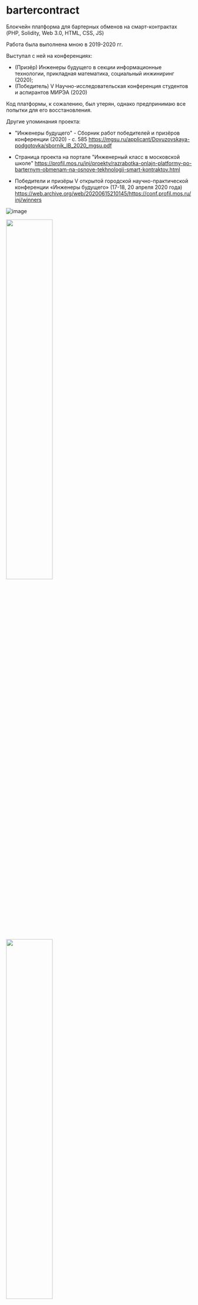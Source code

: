 # bartercontract
Блокчейн платформа для бартерных обменов на смарт-контрактах (PHP, Solidity, Web 3.0, HTML, CSS, JS)

Работа была выполнена мною в 2019-2020 гг.

Выступал с ней на конференциях:
- (Призёр) Инженеры будущего в секции информационные технологии, прикладная математика, социальный инжиниринг (2020);
- (Победитель) V Научно-исследовательская конференция студентов и аспирантов МИРЭА (2020)

Код платформы, к сожалению, был утерян, однако предпринимаю все попытки для его восстановления.

Другие упоминания проекта:
- "Инженеры будущего" - Сборник работ победителей и призёров конференции (2020) - с. 585
https://mgsu.ru/applicant/Dovuzovskaya-podgotovka/sbornik_IB_2020_mgsu.pdf

- Страница проекта на портале "Инженерный класс в московской школе"
https://profil.mos.ru/inj/proekty/razrabotka-onlajn-platformy-po-barternym-obmenam-na-osnove-tekhnologii-smart-kontraktov.html

- Победители и призёры V открытой городской научно-практической конференции «Инженеры будущего» (17-18, 20 апреля 2020 года)
https://web.archive.org/web/20200615210145/https://conf.profil.mos.ru/inj/winners

![image](https://github.com/boumer7/bartercontract/assets/33152397/2e99be09-7cf9-4cb5-a778-48a2fbcccfb8)


<img src="https://github.com/boumer7/bartercontract/assets/33152397/4686cd6a-2002-498f-9e35-44672385f8dc" width=50% height=50%>

<img src="https://github.com/boumer7/bartercontract/assets/33152397/64d93c00-1474-4a08-9014-71f2752d1dbb" width=50% height=50%>

